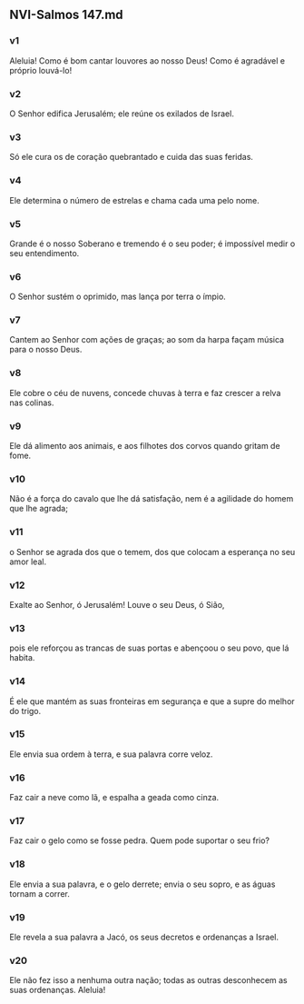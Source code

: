 ## NVI-Salmos 147.md
### v1
 Aleluia! Como é bom cantar louvores ao nosso Deus! Como é agradável e próprio louvá-lo!
### v2
 O Senhor edifica Jerusalém; ele reúne os exilados de Israel.
### v3
 Só ele cura os de coração quebrantado e cuida das suas feridas.
### v4
 Ele determina o número de estrelas e chama cada uma pelo nome.
### v5
 Grande é o nosso Soberano e tremendo é o seu poder; é impossível medir o seu entendimento.
### v6
 O Senhor sustém o oprimido, mas lança por terra o ímpio.
### v7
 Cantem ao Senhor com ações de graças; ao som da harpa façam música para o nosso Deus.
### v8
 Ele cobre o céu de nuvens, concede chuvas à terra e faz crescer a relva nas colinas.
### v9
 Ele dá alimento aos animais, e aos filhotes dos corvos quando gritam de fome.
### v10
 Não é a força do cavalo que lhe dá satisfação, nem é a agilidade do homem que lhe agrada;
### v11
 o Senhor se agrada dos que o temem, dos que colocam a esperança no seu amor leal.
### v12
 Exalte ao Senhor, ó Jerusalém! Louve o seu Deus, ó Sião,
### v13
 pois ele reforçou as trancas de suas portas e abençoou o seu povo, que lá habita.
### v14
 É ele que mantém as suas fronteiras em segurança e que a supre do melhor do trigo.
### v15
 Ele envia sua ordem à terra, e sua palavra corre veloz.
### v16
 Faz cair a neve como lã, e espalha a geada como cinza.
### v17
 Faz cair o gelo como se fosse pedra. Quem pode suportar o seu frio?
### v18
 Ele envia a sua palavra, e o gelo derrete; envia o seu sopro, e as águas tornam a correr.
### v19
 Ele revela a sua palavra a Jacó, os seus decretos e ordenanças a Israel.
### v20
 Ele não fez isso a nenhuma outra nação; todas as outras desconhecem as suas ordenanças. Aleluia!
